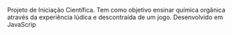 Projeto de Iniciação Científica. Tem como objetivo ensinar química orgânica através da experiência lúdica e descontraída de um jogo. 
Desenvolvido em JavaScrip
